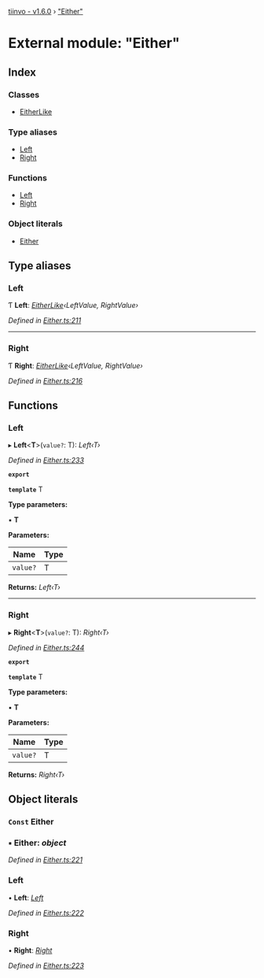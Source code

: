 [tiinvo - v1.6.0](../README.md) › ["Either"](_either_.md)

# External module: "Either"

## Index

### Classes

* [EitherLike](../classes/_either_.eitherlike.md)

### Type aliases

* [Left](_either_.md#left)
* [Right](_either_.md#right)

### Functions

* [Left](_either_.md#left)
* [Right](_either_.md#right)

### Object literals

* [Either](_either_.md#const-either)

## Type aliases

###  Left

Ƭ **Left**: *[EitherLike](../classes/_either_.eitherlike.md)‹LeftValue, RightValue›*

*Defined in [Either.ts:211](https://github.com/OctoD/tiinvo/blob/52c8484/src/Either.ts#L211)*

___

###  Right

Ƭ **Right**: *[EitherLike](../classes/_either_.eitherlike.md)‹LeftValue, RightValue›*

*Defined in [Either.ts:216](https://github.com/OctoD/tiinvo/blob/52c8484/src/Either.ts#L216)*

## Functions

###  Left

▸ **Left**<**T**>(`value?`: T): *Left‹T›*

*Defined in [Either.ts:233](https://github.com/OctoD/tiinvo/blob/52c8484/src/Either.ts#L233)*

**`export`** 

**`template`** T

**Type parameters:**

▪ **T**

**Parameters:**

Name | Type |
------ | ------ |
`value?` | T |

**Returns:** *Left‹T›*

___

###  Right

▸ **Right**<**T**>(`value?`: T): *Right‹T›*

*Defined in [Either.ts:244](https://github.com/OctoD/tiinvo/blob/52c8484/src/Either.ts#L244)*

**`export`** 

**`template`** T

**Type parameters:**

▪ **T**

**Parameters:**

Name | Type |
------ | ------ |
`value?` | T |

**Returns:** *Right‹T›*

## Object literals

### `Const` Either

### ▪ **Either**: *object*

*Defined in [Either.ts:221](https://github.com/OctoD/tiinvo/blob/52c8484/src/Either.ts#L221)*

###  Left

• **Left**: *[Left](_either_.md#left)*

*Defined in [Either.ts:222](https://github.com/OctoD/tiinvo/blob/52c8484/src/Either.ts#L222)*

###  Right

• **Right**: *[Right](_either_.md#right)*

*Defined in [Either.ts:223](https://github.com/OctoD/tiinvo/blob/52c8484/src/Either.ts#L223)*
